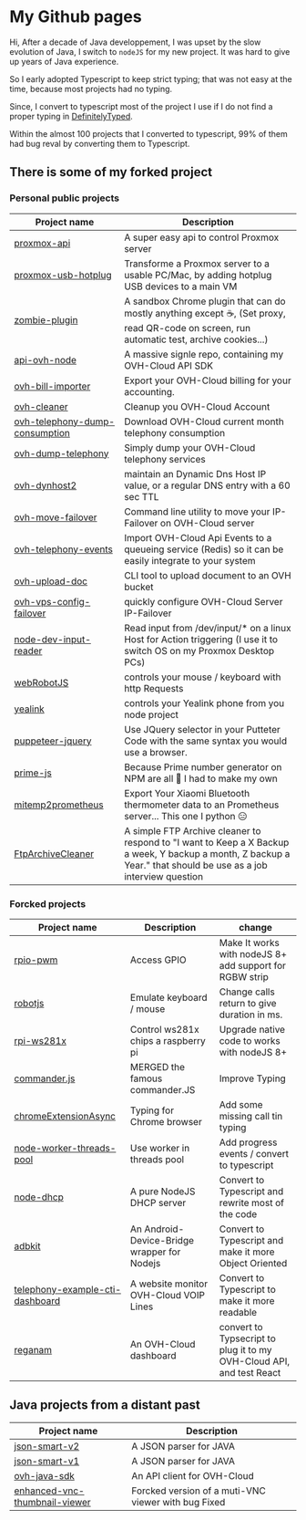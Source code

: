 # My Github pages

Hi, After a decade of Java developpement, I was upset by the slow evolution of Java, I switch to `nodeJS` for my new project. It was hard to give up years of Java experience.

So I early adopted Typescript to keep strict typing; that was not easy at the time, because most projects had no typing.

Since, I convert to typescript most of the project I use if I do not find a proper typing in [DefinitelyTyped](https://github.com/DefinitelyTyped/DefinitelyTyped).

Within the almost 100 projects that I converted to typescript, 99% of them had bug reval by converting them to Typescript.

## There is some of my forked project

### Personal public projects

| Project name                                                                                                 | Description                                                                             |
|--------------------------------------------------------------------------------------------------------------|-----------------------------------------------------------------------------------------|
|[proxmox-api](https://github.com/UrielCh/proxmox-api)                                                         | A super easy api to control Proxmox server                                              |
|[proxmox-usb-hotplug](https://github.com/UrielCh/proxmox-api/tree/master/proxmox-usb-hotplug)                 | Transforme a Proxmox server to a usable PC/Mac, by adding hotplug USB devices to a main VM   |
|[zombie-plugin](https://github.com/UrielCh/zombie-plugin)                                                     | A sandbox Chrome plugin that can do mostly anything except :coffee:, (Set proxy, read QR-code on screen, run automatic test, archive cookies...) |
|[api-ovh-node](https://github.com/UrielCh/api-ovh-node)                                                       | A massive signle repo, containing my OVH-Cloud API SDK                                   |
|[ovh-bill-importer](https://github.com/UrielCh/api-ovh-node/tree/master/samples/ovh-bill-importer)            | Export your OVH-Cloud billing for your accounting.                                      |
|[ovh-cleaner](https://github.com/UrielCh/api-ovh-node/tree/master/samples/ovh-cleaner)                        | Cleanup you OVH-Cloud Account                                                           |
|[ovh-telephony-dump-consumption](https://github.com/UrielCh/api-ovh-node/tree/master/samples/ovh-delete-service)| Download OVH-Cloud current month telephony consumption                                |
|[ovh-dump-telephony](https://github.com/UrielCh/api-ovh-node/tree/master/samples/ovh-dump-telephony)          | Simply dump your OVH-Cloud telephony services                                           |
|[ovh-dynhost2](https://github.com/UrielCh/api-ovh-node/tree/master/samples/ovh-dynhost2)                      | maintain an Dynamic Dns Host IP value, or a regular DNS entry with a 60 sec TTL         |
|[ovh-move-failover](https://github.com/UrielCh/api-ovh-node/tree/master/samples/ovh-move-failover)            | Command line utility to move your IP-Failover on OVH-Cloud server                       |
|[ovh-telephony-events](https://github.com/UrielCh/api-ovh-node/tree/master/samples/ovh-telephony-events)      |Import OVH-Cloud Api Events to a queueing service (Redis) so it can be easily integrate to your system |
|[ovh-upload-doc](https://github.com/UrielCh/api-ovh-node/tree/master/samples/ovh-upload-doc)                  | CLI tool to upload document to an OVH bucket                                            |
|[ovh-vps-config-failover](https://github.com/UrielCh/api-ovh-node/tree/master/samples/ovh-vps-config-failover)| quickly configure OVH-Cloud Server IP-Failover                                          |
|[node-dev-input-reader](https://github.com/UrielCh/node-dev-input-reader)                                     | Read input from /dev/input/* on a linux Host for Action triggering (I use it to switch OS on my Proxmox Desktop PCs) |
|[webRobotJS](https://github.com/UrielCh/webRobotJS)                                                           | controls your mouse / keyboard with http Requests                                       |
|[yealink](https://github.com/UrielCh/yealink)                                                                 | controls your Yealink phone from you node project                                       |
|[puppeteer-jquery](https://github.com/UrielCh/puppeteer-jquery)                                               | Use JQuery selector in your Putteter Code with the same syntax you would use a browser. |
|[prime-js](https://github.com/UrielCh/prime-js)                                                               | Because Prime number generator on NPM are all :shit: I had to make my own               |
|[mitemp2prometheus](https://github.com/UrielCh/mitemp2prometheus)                                             | Export Your Xiaomi Bluetooth thermometer data to an Prometheus server... This one I python :expressionless: |
|[FtpArchiveCleaner](https://github.com/UrielCh/FtpArchiveCleaner/blob/master/index.js)                        | A simple FTP Archive cleaner to respond to "I want to Keep a X Backup a week, Y backup a month, Z backup a Year." that should be use as a job interview question |

### Forcked projects

| Project name                                                                                 | Description                                  | change                                                               |
|----------------------------------------------------------------------------------------------|----------------------------------------------|----------------------------------------------------------------------|
|[rpio-pwm](https://github.com/UrielCh/rpio-pwm)                                               | Access GPIO                                  | Make It works with nodeJS 8+ add support for RGBW strip              |
|[robotjs](https://github.com/UrielCh/robotjs)                                                 | Emulate keyboard / mouse                     | Change calls return to give duration in ms.                          |
|[rpi-ws281x](https://github.com/UrielCh/rpi-ws281x)                                           | Control ws281x chips a raspberry pi          | Upgrade native code to works with nodeJS 8+                          |
|[commander.js](https://github.com/UrielCh/commander.js)                                       | MERGED the famous commander.JS               | Improve Typing                                                       |
|[chromeExtensionAsync](https://github.com/UrielCh/chromeExtensionAsync)                       | Typing for Chrome browser                    | Add some missing call tin typing                                     |
|[node-worker-threads-pool](https://github.com/UrielCh/node-worker-threads-pool)               | Use worker in threads pool                   | Add progress events / convert to typescript                          |
|[node-dhcp](https://github.com/UrielCh/node-dhcp)                                             | A pure NodeJS DHCP server                    | Convert to Typescript and rewrite most of the code                   |
|[adbkit](https://github.com/UrielCh/adbkit)                                                   | An Android-Device-Bridge wrapper for Nodejs  | Convert to Typescript and make it more Object Oriented               |
|[telephony-example-cti-dashboard](https://github.com/UrielCh/telephony-example-cti-dashboard) | A website monitor OVH-Cloud VOIP Lines       | Convert to Typescript to make it more readable                       |
|[reganam](https://github.com/UrielCh/reganam)                                                 | An OVH-Cloud dashboard                       | convert to Typsecript to plug it to my OVH-Cloud API, and test React |

## Java projects from a distant past

| Project name                                                                                 | Description                                         |
|----------------------------------------------------------------------------------------------|-----------------------------------------------------|
|[json-smart-v2](https://github.com/netplex/json-smart-v2)                                     | A JSON parser for JAVA                              |
|[json-smart-v1](https://github.com/netplex/json-smart-v1)                                     | A JSON parser for JAVA                              |
|[ovh-java-sdk](https://github.com/UrielCh/ovh-java-sdk)                                       | An API client for OVH-Cloud                         |
|[enhanced-vnc-thumbnail-viewer](https://github.com/UrielCh/enhanced-vnc-thumbnail-viewer)     | Forcked version of a muti-VNC viewer with bug Fixed |
